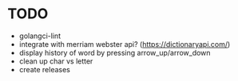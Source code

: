 # TODO

- golangci-lint
- integrate with merriam webster api? (https://dictionaryapi.com/)
- display history of word by pressing arrow_up/arrow_down
- clean up char vs letter
- create releases
